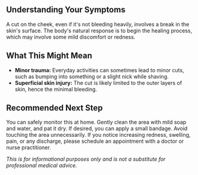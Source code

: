 ## Understanding Your Symptoms

A cut on the cheek, even if it's not bleeding heavily, involves a break in the skin's surface.  The body's natural response is to begin the healing process, which may involve some mild discomfort or redness.

## What This Might Mean

* **Minor trauma:**  Everyday activities can sometimes lead to minor cuts, such as bumping into something or a slight nick while shaving.
* **Superficial skin injury:** The cut is likely limited to the outer layers of skin, hence the minimal bleeding.

## Recommended Next Step

You can safely monitor this at home. Gently clean the area with mild soap and water, and pat it dry. If desired, you can apply a small bandage. Avoid touching the area unnecessarily. If you notice increasing redness, swelling, pain, or any discharge, please schedule an appointment with a doctor or nurse practitioner.

*This is for informational purposes only and is not a substitute for professional medical advice.*